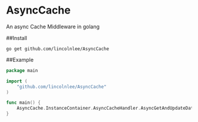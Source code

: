 AsyncCache
===========

An async Cache Middleware in golang

##Install

```shell
go get github.com/lincolnlee/AsyncCache

```

##Example

```go
package main

import (
	"github.com/lincolnlee/AsyncCache"
)

func main() {
	AsyncCache.InstanceContainer.AsyncCacheHandler.AsyncGetAndUpdateData(f, key)
}

```